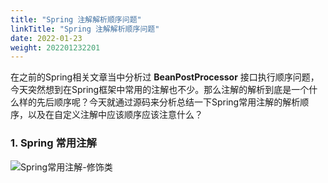 ```yaml
---
title: "Spring 注解解析顺序问题"
linkTitle: "Spring 注解解析顺序问题"
date: 2022-01-23
weight: 202201232201
---
```


在之前的Spring相关文章当中分析过 **BeanPostProcessor** 接口执行顺序问题，今天突然想到在Spring框架中常用的注解也不少。那么注解的解析到底是一个什么样的先后顺序呢？今天就通过源码来分析总结一下Spring常用注解的解析顺序，以及在自定义注解中应该顺序应该注意什么？

### 1. Spring 常用注解

![Spring常用注解-修饰类](E:\download\Spring常用注解-修饰类.jpg)

